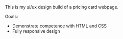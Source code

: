 This is my ui/ux design build of a pricing card webpage. 

Goals: 
- Demonstrate competence with HTML and CSS
- Fully responsive design 
